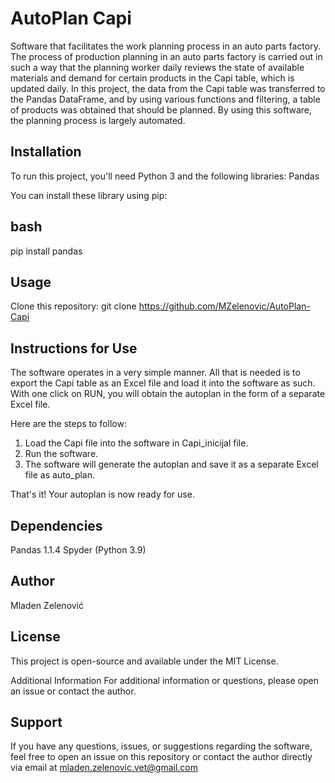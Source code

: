 # AutoPlan Capi
  Software that facilitates the work planning process in an auto parts factory.
The process of production planning in an auto parts factory is carried out in such
 a way that the planning worker daily reviews the state of available materials and
 demand for certain products in the Capi table, which is updated daily. In this project, 
the data from the Capi table was transferred to the Pandas DataFrame, and by using various 
functions and filtering, a table of products was obtained that should be planned. By using
 this software, the planning process is largely automated.

## Installation

To run this project, you'll need Python 3 and the following libraries:
Pandas

You can install these library using pip:

## bash
pip install pandas 

## Usage
Clone this repository: git clone https://github.com/MZelenovic/AutoPlan-Capi

## Instructions for Use

The software operates in a very simple manner. All that is needed is to export the Capi table 
as an Excel file and load it into the software as such. With one click on RUN, you will obtain 
the autoplan in the form of a separate Excel file.

Here are the steps to follow:

1. Load the Capi file into the software in Capi_inicijal file.
2. Run the software.
3. The software will generate the autoplan and save it as a separate Excel file as auto_plan.

That's it! Your autoplan is now ready for use.

## Dependencies

 Pandas 1.1.4 Spyder (Python 3.9)

## Author
Mladen Zelenović

## License
This project is open-source and available under the MIT License.

Additional Information For additional information or questions, please open an issue or contact the author.

## Support

If you have any questions, issues, or suggestions regarding the software, feel free to open an issue on 
this repository or contact the author directly via email at mladen.zelenovic.vet@gmail.com
